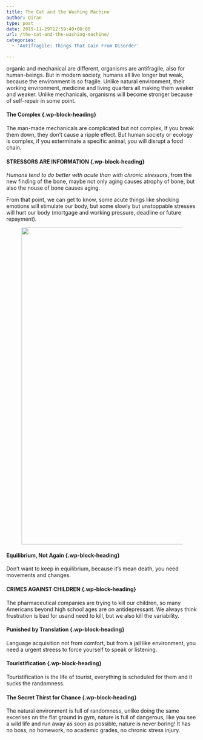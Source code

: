 ```yaml
---
title: The Cat and the Washing Machine
author: Qiran
type: post
date: 2019-11-29T12:59:49+00:00
url: /the-cat-and-the-washing-machine/
categories:
  - 'Antifragile: Things That Gain From Disorder'

---
```

organic and mechanical are different, organisms are antifragile, also for human-beings. But in modern society, humans all live longer but weak, because the environment is so fragile. Unlike natural environment, their working environment, medicine and living quarters all making them weaker and weaker. Unlike mechanicals, organisms will become stronger because of self-repair in some point.

#### The Complex {.wp-block-heading}

The man-made mechanicals are complicated but not complex, If you break them down, they don&#8217;t cause a ripple effect. But human society or ecology is complex, if you exterminate a specific animal, you will disrupt a food chain.

#### STRESSORS ARE INFORMATION {.wp-block-heading}

_Humans tend to do better with acute than with chronic stressors_, from the new finding of the bone, maybe not only aging causes atrophy of bone, but also the nouse of bone causes aging.

From that point, we can get to know, some acute things like shocking emotions will stimulate our body, but some slowly but unstoppable stresses will hurt our body (mortgage and working pressure, deadline or future repayment).<figure class="wp-block-image">

<img loading="lazy" decoding="async" width="1024" height="834" src="https://www.liuqiran.com/wp-content/uploads/2019/11/Screenshot_20191129172635-1024x834.jpg" alt="" class="wp-image-3374" srcset="https://www.liuqiran.com/wp-content/uploads/2019/11/Screenshot_20191129172635-1024x834.jpg 1024w, https://www.liuqiran.com/wp-content/uploads/2019/11/Screenshot_20191129172635-450x367.jpg 450w, https://www.liuqiran.com/wp-content/uploads/2019/11/Screenshot_20191129172635-300x244.jpg 300w, https://www.liuqiran.com/wp-content/uploads/2019/11/Screenshot_20191129172635-768x626.jpg 768w, https://www.liuqiran.com/wp-content/uploads/2019/11/Screenshot_20191129172635.jpg 1053w" sizes="auto, (max-width: 1024px) 100vw, 1024px" /> </figure>

#### Equilibrium, Not Again {.wp-block-heading}

Don&#8217;t want to keep in equilibrium, because it&#8217;s mean death, you need movements and changes.

#### CRIMES AGAINST CHILDREN {.wp-block-heading}

The pharmaceutical companies are trying to kill our children, so many Americans beyond high school ages are on antidepressant. We always think frustration is bad for usand need to kill, but we also kill the variability.

#### Punished by Translation {.wp-block-heading}

Language acquisition not from comfort, but from a jail like environment, you need a urgent streess to force yourself to speak or listening.

#### Touristification {.wp-block-heading}

Touristification is the life of tourist, everything is scheduled for them and it sucks the randomness.

#### The Secret Thirst for Chance {.wp-block-heading}

The natural environment is full of randomness, unlike doing the same excerises on the flat ground in gym, nature is full of dangerous, like you see a wild life and run away as soon as possible, nature is never boring! It has no boss, no homework, no academic grades, no chronic stress injury.